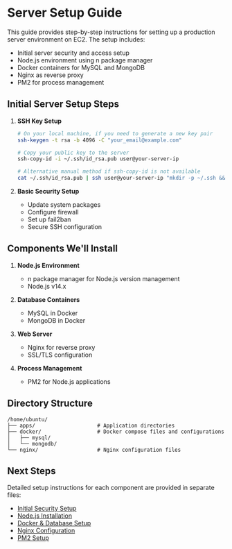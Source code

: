 # Server Setup Guide

This guide provides step-by-step instructions for setting up a production server environment on EC2. The setup includes:

- Initial server security and access setup
- Node.js environment using n package manager
- Docker containers for MySQL and MongoDB
- Nginx as reverse proxy
- PM2 for process management

## Initial Server Setup Steps

1. **SSH Key Setup**
   ```bash
   # On your local machine, if you need to generate a new key pair
   ssh-keygen -t rsa -b 4096 -C "your_email@example.com"
   
   # Copy your public key to the server
   ssh-copy-id -i ~/.ssh/id_rsa.pub user@your-server-ip
   
   # Alternative manual method if ssh-copy-id is not available
   cat ~/.ssh/id_rsa.pub | ssh user@your-server-ip "mkdir -p ~/.ssh && cat >> ~/.ssh/authorized_keys"
   ```

2. **Basic Security Setup**
   - Update system packages
   - Configure firewall
   - Set up fail2ban
   - Secure SSH configuration

## Components We'll Install

1. **Node.js Environment**
   - n package manager for Node.js version management
   - Node.js v14.x

2. **Database Containers**
   - MySQL in Docker
   - MongoDB in Docker

3. **Web Server**
   - Nginx for reverse proxy
   - SSL/TLS configuration

4. **Process Management**
   - PM2 for Node.js applications

## Directory Structure
```
/home/ubuntu/
├── apps/                    # Application directories
├── docker/                  # Docker compose files and configurations
│   ├── mysql/
│   └── mongodb/
└── nginx/                   # Nginx configuration files
```

## Next Steps

Detailed setup instructions for each component are provided in separate files:
- [Initial Security Setup](docs/01-security-setup.md)
- [Node.js Installation](docs/02-nodejs-setup.md)
- [Docker & Database Setup](docs/03-docker-database-setup.md)
- [Nginx Configuration](docs/04-nginx-setup.md)
- [PM2 Setup](docs/05-pm2-setup.md) 